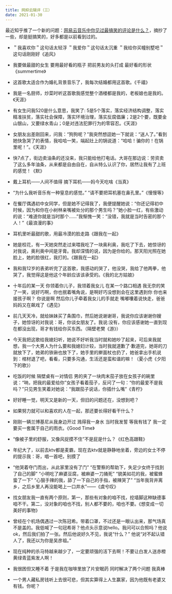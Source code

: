 ```yaml
---
title: 网抑云辑评（三）
date: 2021-01-30
---
```


最近知乎推了一个新的问题：[网易云音乐中你见过最搞笑的评论是什么？](https://www.zhihu.com/question/66822815)，摘抄了一些，却是挺搞笑的，好多都是以前看到过的。

* ＂我喜欢你＂这句话太轻浮
＂我爱你＂这句话太沉重
＂我给你买幢别墅吧＂这句话刚刚好《追风》

* 我要做最甜的女生
要用最好看的瓶子
把前男友的头打成
最好看的形状《summertime》

* 这首歌太适合作为婚礼背景音乐了，我每次结婚都用这首歌。《千禧》

* 我是一名厨师，炒菜时听这首歌我感觉整个酒楼都是我的，老板娘也是我的。《天涯》

* 有女生问我520是什么意思，我笑了: 5是5个落实，落实经济结构调整，落实精准扶贫，落实社会保障，落实环境治理，落实反腐倡廉；2是2个要，既要金山银山，又要绿水青山；0是对违法犯罪行为的零容忍。《天涯》

* 女朋友出差刚回来，问我：“狗狗呢？”我突然想逗她一下就说：“送人了。”看到她快急哭了的表情，我哈哈一笑，端起灶上的锅说道：“哈哈！骗你的！在锅里呢！”。《天涯》

* 快7点了，街边卖油条的还没来，我只能给他打电话。大哥在那边说：劳资卖了这么多年油条，从来都是自由自在，自从特么认识了你，居然让我有了上班的感觉！《默》

* 戴上耳机——人间不值得
摘下耳机——妈今天吃啥《当真》

* “为什么我听音乐有一种窒息的感觉。”
“请不要把耳机塞在鼻孔里。”《慢慢等》

* 在餐厅偶遇初中女同学，但是她不记得我了，我便提醒她说：“你还记得初中时候，因为和你在小树林亲嘴被处分的那个男生吗？”她小脸一红，有些激动的说：“难道你就是当时那个……”我惭愧一笑：“没错，我就是当时告密的那个人！”《最浪漫的事》

* 耳机里听最甜的歌，用最冷漠的脸走路《跟我在一起》

* 她是校花，有一天她突然走过来喂我吃了一块奥利奥，我吃了下去，她惊讶的对我说，奥利奥中间是牙膏。我却深情的说，因为是你给的。那天阳光照在她脸上，她的脸很红，我打的。《跟我在一起》

* 我和我12岁的表弟听完了这首歌，我感动的哭了，他没哭，我给了他两拳，他哭了，我觉得这是他这个年龄应该该承受的。《我的北方姑娘》

* 十年后的某一天
你领着你儿子，我领着我女儿
在某一个路口相遇
我无奈的笑了一笑，说好巧啊，你也抿着嘴角说，是啊好巧没想到会在这里遇到你
你也来接孩子啊？
你说是啊
然后你儿子牵着我女儿的手就走
嘴嘟囔着说快走，爸爸妈妈又在飙戏了《遇见》

* 前几天天冷，就给妹妹买了条围巾，然后她说谢谢哥，我说你应该谢谢你嫂子，她惊讶的对我说：哥，你谈女朋友了。我说:没有，你应该感谢她一直到现在都没出现，哥才有钱给你买东西。（隔壁老樊《游》）

* 今天我把这歌给我媳妇听，她说不好听我当时就和她吵了起来，可后来我就想，我一个大男人为什么要和我媳妇计较，当时我就道歉了·歉道完，她哥的刀就放下了，她弟的铁锹也放下了，她手里的擀面杖也扔了，她爸拿出手机说到：棺材退了吧，看看，只要多沟通，生活还是蛮和谐的嘛！（夏小虎《夕阳下的歌》）

* 吃饭的时候 隔壁桌有一对情侣 男的夹了一块肉末茄子放在女孩子的碗里 说：“呐，把我的最爱给你”女孩子看着茄子，反问了一句：“你的最爱不是我吗？”只见男生笑着对她说：“我跟茄子说话，你插什么嘴”《青柠》

* 好好睡一觉，明天又是新的一天，但旧的问题还在，没想到吧？

* 如果努力就可以和喜欢的人在一起，那还要长得好看干什么？

* 刚刚一辆兰博基尼从我身边开过 溅得我一身水 当时我发誓 等我有钱了 我一定要买一套属于自己的雨衣。《Good Time》

* “像被子里的舒服，又像风捉摸不住”不是屁是什么？《红色高跟鞋》

* 年纪大了，以前去ktv都是麦霸，现在去ktv就是静静地坐着，旁边的女士不停的提示我：哥，唱一首吧，别摸了

* “他哭着夺门而出，从此家里没有了门”
“在警察的帮助下，失足少女终于找到了自己的脚”
“小明吃了麻婆豆腐，被麻婆一刀捅死”
“貌美如花的我，被蜜蜂蛰了一下”
“心狠手辣的我，舔了一下自己的手指，被辣哭了”
“当年我背井离乡，之后乡里人再没能喝上一口井水”——《虞兮叹》

* 找女朋友我一直有两个原则，第一，那些有对象的咱不找，挖墙脚这种缺德事咱不干。第二，没对象的咱也不找，别人都不要的，咱也不要。《想变成一切美好的事物》

* 曾经在个机场偶遇过一次陈冠希。带着口罩，不过还是一眼认出来，那气场真不是盖的。我低喊了一句冠希哥？他点头示意说hello。我问可以合照吗？他说ok，然后我们拍了一张。然后他说好久不见，我说“什么？” 他说“对不起认错人了，我还以为你是吴彦祖。”

* 现在纯种的杀马特越来越少了，一定要顽强的活下去啊！不要让白发人送赤橙黄绿青蓝紫发人啊！

* 我很困但又睡不着 于是我在咖啡里放了片安眠药 同时解决了两个问题 我真棒

* 一个男人藏私房钱听上去很可悲，但其实算得上人生赢家，因为他既有老婆又有钱。你呢？